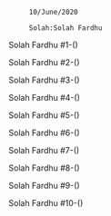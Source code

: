          10/June/2020
         
         Solah:Solah Fardhu
         
 Solah Fardhu #1-()
 
 Solah Fardhu #2-()
 
 Solah Fardhu #3-()
 
 Solah Fardhu #4-()
 
 Solah Fardhu #5-()
 
 Solah Fardhu #6-()
 
 Solah Fardhu #7-()
 
 Solah Fardhu #8-()
 
 Solah Fardhu #9-()
 
 Solah Fardhu #10-()
